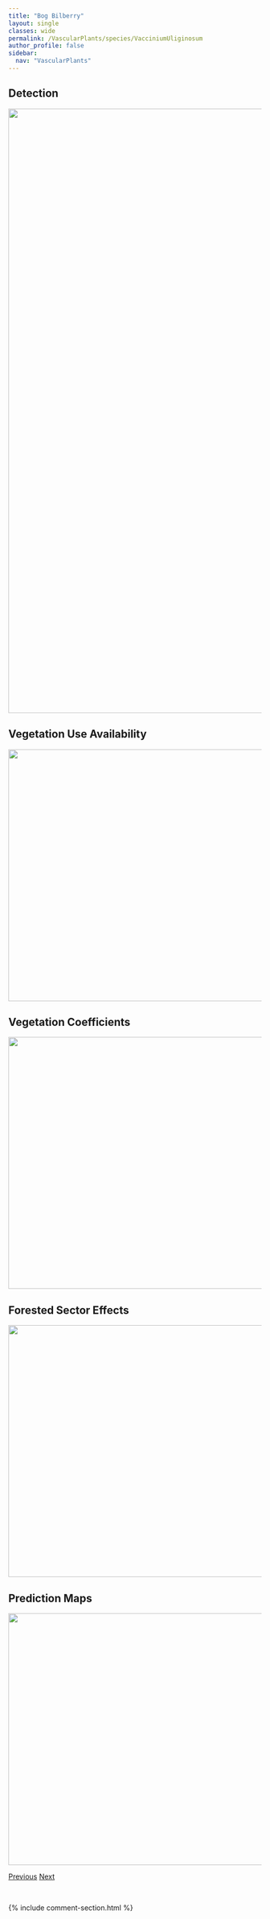```yaml
---
title: "Bog Bilberry"
layout: single
classes: wide
permalink: /VascularPlants/species/VacciniumUliginosum
author_profile: false
sidebar:
  nav: "VascularPlants"
---
```


<h2>Detection</h2>

<a href="https://drive.google.com/uc?export=view&id=1eiilkSGZsnqB0KjEMZKWEjGQ9X1l9_UR">
<img src="https://drive.google.com/uc?export=view&id=1eiilkSGZsnqB0KjEMZKWEjGQ9X1l9_UR" height = "1200" width = "800">
</a>


<h2>Vegetation Use Availability</h2>

<a href="https://drive.google.com/uc?export=view&id=1jOn8Rm5bWx54GK6xQPrsYI9EM106rg0x">
<img src="https://drive.google.com/uc?export=view&id=1jOn8Rm5bWx54GK6xQPrsYI9EM106rg0x" height = "500" width = "1000">
</a>


<h2>Vegetation Coefficients</h2>

<a href="https://drive.google.com/uc?export=view&id=1dvI6hhwDrLjM27qvom2CazltY55kPnuj">
<img src="https://drive.google.com/uc?export=view&id=1dvI6hhwDrLjM27qvom2CazltY55kPnuj" height = "500" width = "1000">
</a>


<h2>Forested Sector Effects</h2>

<a href="https://drive.google.com/uc?export=view&id=1ocgGDagFQEOkoCYSiakBjZ6K5nLw7135">
<img src="https://drive.google.com/uc?export=view&id=1ocgGDagFQEOkoCYSiakBjZ6K5nLw7135" height = "500" width = "1000">
</a>


<h2>Prediction Maps</h2>

<a href="https://drive.google.com/uc?export=view&id=1_MriXIETaupI-44ArPnNivR9vNa2qv6I">
<img src="https://drive.google.com/uc?export=view&id=1_MriXIETaupI-44ArPnNivR9vNa2qv6I" height = "500" width = "1000">
</a>


<a href="/DevelopmentWebsite/VascularPlants/species/VacciniumScoparium" class="pagination--pager" title="Vaccinium scoparium">Previous</a> <a href="/DevelopmentWebsite/VascularPlants/species/VacciniumVitisIdaea" class="pagination--pager" title="Bog Cranberry">Next</a>

<p>&nbsp;</p>

{% include comment-section.html %}
